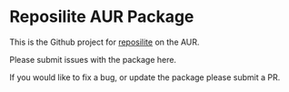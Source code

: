 # Reposilite AUR Package

This is the Github project for [reposilite](https://aur.archlinux.org/packages/reposilite)
on the AUR.

Please submit issues with the package here.

If you would like to fix a bug, or update the package please submit a
PR.
